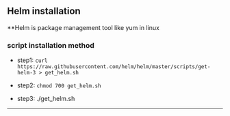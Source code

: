 ## Helm installation
**Helm is package management tool like yum in linux

### script installation method

* step1: `curl https://raw.githubusercontent.com/helm/helm/master/scripts/get-helm-3 > get_helm.sh`

* step2: `chmod 700 get_helm.sh`

* step3: ./get_helm.sh

---

